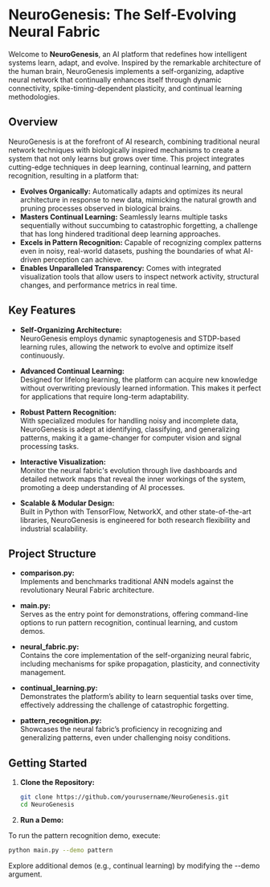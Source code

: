 # NeuroGenesis: The Self-Evolving Neural Fabric

Welcome to **NeuroGenesis**, an AI platform that redefines how intelligent systems learn, adapt, and evolve. Inspired by the remarkable architecture of the human brain, NeuroGenesis implements a self-organizing, adaptive neural network that continually enhances itself through dynamic connectivity, spike-timing-dependent plasticity, and continual learning methodologies.

## Overview

NeuroGenesis is at the forefront of AI research, combining traditional neural network techniques with biologically inspired mechanisms to create a system that not only learns but grows over time. This project integrates cutting-edge techniques in deep learning, continual learning, and pattern recognition, resulting in a platform that:

- **Evolves Organically:** Automatically adapts and optimizes its neural architecture in response to new data, mimicking the natural growth and pruning processes observed in biological brains.
- **Masters Continual Learning:** Seamlessly learns multiple tasks sequentially without succumbing to catastrophic forgetting, a challenge that has long hindered traditional deep learning approaches.
- **Excels in Pattern Recognition:** Capable of recognizing complex patterns even in noisy, real-world datasets, pushing the boundaries of what AI-driven perception can achieve.
- **Enables Unparalleled Transparency:** Comes with integrated visualization tools that allow users to inspect network activity, structural changes, and performance metrics in real time.

## Key Features

- **Self-Organizing Architecture:**  
  NeuroGenesis employs dynamic synaptogenesis and STDP-based learning rules, allowing the network to evolve and optimize itself continuously.

- **Advanced Continual Learning:**  
  Designed for lifelong learning, the platform can acquire new knowledge without overwriting previously learned information. This makes it perfect for applications that require long-term adaptability.

- **Robust Pattern Recognition:**  
  With specialized modules for handling noisy and incomplete data, NeuroGenesis is adept at identifying, classifying, and generalizing patterns, making it a game-changer for computer vision and signal processing tasks.

- **Interactive Visualization:**  
  Monitor the neural fabric's evolution through live dashboards and detailed network maps that reveal the inner workings of the system, promoting a deep understanding of AI processes.

- **Scalable & Modular Design:**  
  Built in Python with TensorFlow, NetworkX, and other state-of-the-art libraries, NeuroGenesis is engineered for both research flexibility and industrial scalability.

## Project Structure

- **comparison.py:**  
  Implements and benchmarks traditional ANN models against the revolutionary Neural Fabric architecture.

- **main.py:**  
  Serves as the entry point for demonstrations, offering command-line options to run pattern recognition, continual learning, and custom demos.

- **neural_fabric.py:**  
  Contains the core implementation of the self-organizing neural fabric, including mechanisms for spike propagation, plasticity, and connectivity management.

- **continual_learning.py:**  
  Demonstrates the platform’s ability to learn sequential tasks over time, effectively addressing the challenge of catastrophic forgetting.

- **pattern_recognition.py:**  
  Showcases the neural fabric’s proficiency in recognizing and generalizing patterns, even under challenging noisy conditions.

## Getting Started

1. **Clone the Repository:**

   ```bash
   git clone https://github.com/yourusername/NeuroGenesis.git
   cd NeuroGenesis

2. **Run a Demo:**

To run the pattern recognition demo, execute:

```bash
python main.py --demo pattern
```
Explore additional demos (e.g., continual learning) by modifying the --demo argument.

